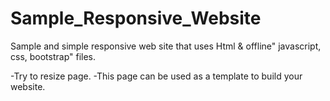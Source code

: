 # Sample_Responsive_Website
Sample and simple responsive web site that uses Html  &amp; offline" javascript, css, bootstrap" files.

-Try to resize page.
-This page can be used as a template to build your website.
